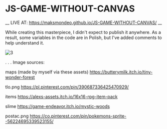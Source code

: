 # JS-GAME-WITHOUT-CANVAS
__ LIVE AT: https://maksmondeo.github.io/JS-GAME-WITHOUT-CANVAS/ __

While creating this masterpiece, I didn't expect to publish it anywhere. As a result, some variables in the code are in Polish, but I've added comments to help understand it.

![3](https://github.com/maksmondeo/JS-GAME-WITHOUT-CANVAS/assets/94876114/97f9673f-95b3-485c-8f9c-de4e9d513a18)




.
.
.
Image sources: 

maps (made by myself via these assets)
https://butterymilk.itch.io/tiny-wonder-forest

tlo.png 
https://pl.pinterest.com/pin/390687336425470929/

items 
https://alexs-assets.itch.io/16x16-rpg-item-pack

slime
https://game-endeavor.itch.io/mystic-woods

postac.png
https://co.pinterest.com/pin/pokemons-sprite--56224695339523155/
